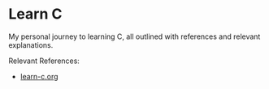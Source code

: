 # Learn C

My personal journey to learning C, all outlined with references and relevant explanations.

Relevant References:
- [learn-c.org](https://learn-c.org/)